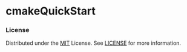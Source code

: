 # cmakeQuickStart

<!-- LICENSE -->
### License
Distributed under the [MIT](https://choosealicense.com/licenses/mit/) License. See [LICENSE](LICENSE) for more information.